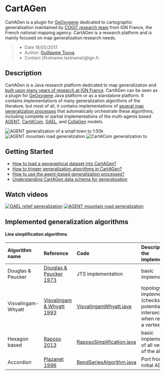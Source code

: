 # CartAGen
CartAGen is a plugin for [GeOxygene][2] dedicated to cartographic generalisation maintained by [COGIT research team][1] from IGN France, the French national mapping agency. CartAGen is a research platform and is mainly focused on map generalization research needs.

> - Date 18/05/2017.
> - Author: [Guillaume Touya][1]
> - Contact {firstname.lastname}@ign.fr.



Description
-------------

CartAGen is a Java research platform dedicated to map generalization and [built upon many years of research at IGN France][6]. CartAGen can be seen as a plugin for [GeOxygene][2] Java platform or as a standalone platform.
It contains implementations of many generalization algorithms of the literature, but most of all, it contains implementations of [several map generalization processes][7] that automatically orchestrate these algorithms, including complete or partial implementations of the multi-agents based [AGENT][9], [CartACom][10], [GAEL][11], and [CollaGen][12] models.

![AGENT generalization of a small town to 1:50k](assets/images/AGENT_results.png)
![AGENT mountain road generalization](assets/images/agent_roads.png)
![CartACom generalization to ](assets/images/cartacom_results.png)

Getting Started
-------------

- [How to load a geographical dataset into CartAGen?][3]
- [How to trigger generalization algorithms in CartAGen?][4]
- [How to use the agent-based generalization processes?][5]
- [Understanding CartAGen data schema for generalization][8]


Watch videos
-------------

[![GAEL relief generalization](https://img.youtube.com/vi/b3wlWVkD74Y/0.jpg)](https://www.youtube.com/watch?v=b3wlWVkD74Y)
[![AGENT mountain road generalization](https://img.youtube.com/vi/Ns42t_hwAXw/0.jpg)](https://www.youtube.com/watch?v=Ns42t_hwAXw)

Implemented generalization algorithms
-------------

#### [](#header-4)Line simplification algorithms

| Algorithm name        | Reference         				| Code 							| Description of the implementation 				|
|:----------------------|:----------------------------------|:------------------------------|:--------------------------------------------------|
| Douglas & Peucker     | [Douglas & Peucker 1973][13] 		| JTS implementation  			| basic implementation								|
| Visvalingam-Whyatt	| [Visvalingam & Whyatt 1993][14]	| [VisvalingamWhyatt.java][15]  | topology safe implementation (checks potential intersections when removing a vertex	|
| Hexagon based         | [Raposo 2013][16]      			| [RaposoSimplification.java][17] | basic implementation of all versions of the algorithm 	|
| Accordion          	| [Plazanet 1996][18] 				| [BendSeriesAlgorithm.java][19]  | Port from the initial ADA code					|


[1]: http://recherche.ign.fr/labos/cogit/english/accueilCOGIT.php
[2]: https://github.com/IGNF/geoxygene
[3]: docs/tuto_import_data.md
[4]: docs/tuto_generalization_algo.md
[5]: docs/tuto_agents.md
[6]: http://aci.ign.fr/2010_Zurich/genemr2010_submission_10.pdf
[7]: https://www.researchgate.net/publication/281967532_Automated_generalisation_results_using_the_agent-based_platform_CartAGen
[8]: docs/tuto_schema.md
[9]: http://icaci.org/files/documents/ICC_proceedings/ICC2001/icc2001/file/f13041.pdf
[10]: http://dx.doi.org/10.1080/13658816.2011.639302
[11]: https://www.researchgate.net/publication/221225232_Systeme_multi-agent_pour_la_deformation_en_generalisation_cartographique
[12]: http://dx.doi.org/10.1007/978-3-642-19143-5_30
[13]: http://dx.doi.org/10.3138/FM57-6770-U75U-7727
[14]: http://www.tandfonline.com/doi/abs/10.1179/000870493786962263
[15]: https://github.com/IGNF/CartAGen/blob/master/cartagen-core/src/main/java/fr/ign/cogit/cartagen/algorithms/polygon/VisvalingamWhyatt.java
[16]: http://dx.doi.org/10.1080/15230406.2013.803707
[17]: https://github.com/IGNF/CartAGen/blob/master/cartagen-core/src/main/java/fr/ign/cogit/cartagen/algorithms/polygon/RaposoSimplification.java
[18]: http://recherche.ign.fr/labos/cogit/pdf/THESES/PLAZANET/These_Plazanet_1996.zip
[19]: https://github.com/IGNF/CartAGen/blob/master/cartagen-core/src/main/java/fr/ign/cogit/cartagen/algorithms/section/BendSeriesAlgorithm.java
